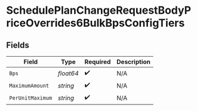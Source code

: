 # SchedulePlanChangeRequestBodyPriceOverrides6BulkBpsConfigTiers


## Fields

| Field              | Type               | Required           | Description        |
| ------------------ | ------------------ | ------------------ | ------------------ |
| `Bps`              | *float64*          | :heavy_check_mark: | N/A                |
| `MaximumAmount`    | *string*           | :heavy_check_mark: | N/A                |
| `PerUnitMaximum`   | *string*           | :heavy_check_mark: | N/A                |